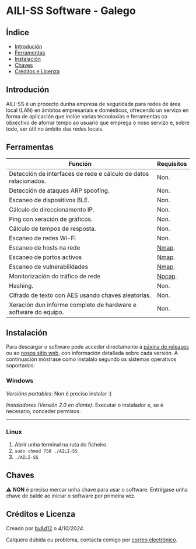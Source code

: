 # AILI-SS Software - Galego

## Índice

- [Introdución](#introdución)
- [Ferramentas](#ferramentas)
- [Instalación](#instalación)
- [Chaves](#chaves)
- [Créditos e Licenza](#créditos-e-licenza)

## Introdución

AILI-SS é un proxecto dunha empresa de seguridade para redes de área local (LAN) en ámbitos empresariais e domésticos, ofrecendo un servizo en forma de aplicación que inclúe varias tecnoloxías e ferramentas co obxectivo de aforrar tempo ao usuario que emprega o noso servizo e, sobre todo, ser útil no ámbito das redes locais.

## Ferramentas

| Función                                   | Requisitos |
|------------------------------------------|------------|
| Detección de interfaces de rede e cálculo de datos relacionados. | Non.        |
| Detección de ataques ARP spoofing.       | Non.        |
| Escaneo de dispositivos BLE.             | Non.        |
| Cálculo de direccionamento IP.           | Non.        |
| Ping con xeración de gráficos.           | Non.        |
| Cálculo de tempos de resposta.           | Non.        |
| Escaneo de redes Wi-Fi                   | Non.        |
| Escaneo de hosts na rede                 | [Nmap](https://nmap.org).    |
| Escaneo de portos activos                | [Nmap](https://nmap.org).    |
| Escaneo de vulnerabilidades              | [Nmap](https://nmap.org).    |
| Monitorización do tráfico de rede        | [Npcap](https://npcap.org).   |
| Hashing.                                 | Non.        |
| Cifrado de texto con AES usando chaves aleatorias. | Non.        |
| Xeración dun informe completo de hardware e software do equipo. | Non.        |

## Instalación

Para descargar o software pode acceder directamente á [páxina de releases](https://github.com/byAd12/AILI-SS/releases) ou ao [nosos sitio web](https://www.aili-ss.xyz/Descargar), con información detallada sobre cada versión. A continuación móstrase como instalalo segundo os sistemas operativos soportados:

### Windows

_Versións portables_: Non é preciso instalar :)

_Instaladores (Versión 2.0 en diante)_: Executar o instalador e, se é necesario, conceder permisos.

---

### Linux

1. Abrir unha terminal na ruta do ficheiro.
2. ```sudo chmod 750 ./AILI-SS```
3. ```./AILI-SS```

## Chaves

⚠️ **NON** é preciso mercar unha chave para usar o software. Entrégase unha chave de balde ao iniciar o software por primeira vez.

## Créditos e Licenza

Creado por [byAd12](https://byad12.pages.dev) o _4/10/2024_.

Calquera dúbida ou problema, contacta comigo por [correo electrónico](mailto:adgimenezp@gmail.com).
